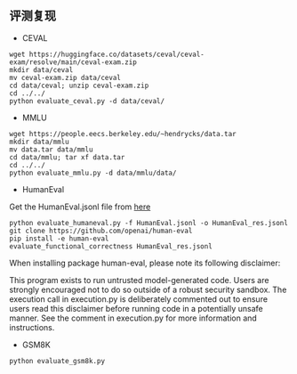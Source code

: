 ## 评测复现

- CEVAL

```Shell
wget https://huggingface.co/datasets/ceval/ceval-exam/resolve/main/ceval-exam.zip
mkdir data/ceval
mv ceval-exam.zip data/ceval
cd data/ceval; unzip ceval-exam.zip
cd ../../
python evaluate_ceval.py -d data/ceval/
```

- MMLU

```Shell
wget https://people.eecs.berkeley.edu/~hendrycks/data.tar
mkdir data/mmlu
mv data.tar data/mmlu
cd data/mmlu; tar xf data.tar
cd ../../
python evaluate_mmlu.py -d data/mmlu/data/
```

- HumanEval

Get the HumanEval.jsonl file from [here](https://github.com/openai/human-eval/tree/master/data)

```Shell
python evaluate_humaneval.py -f HumanEval.jsonl -o HumanEval_res.jsonl
git clone https://github.com/openai/human-eval
pip install -e human-eval
evaluate_functional_correctness HumanEval_res.jsonl
```
                                         
When installing package human-eval, please note its following disclaimer:
                                         
This program exists to run untrusted model-generated code. Users are strongly encouraged not to do so outside of a robust security sandbox. The execution call in execution.py is deliberately commented out to ensure users read this disclaimer before running code in a potentially unsafe manner. See the comment in execution.py for more information and instructions.
                                                       

- GSM8K

```Shell
python evaluate_gsm8k.py
```